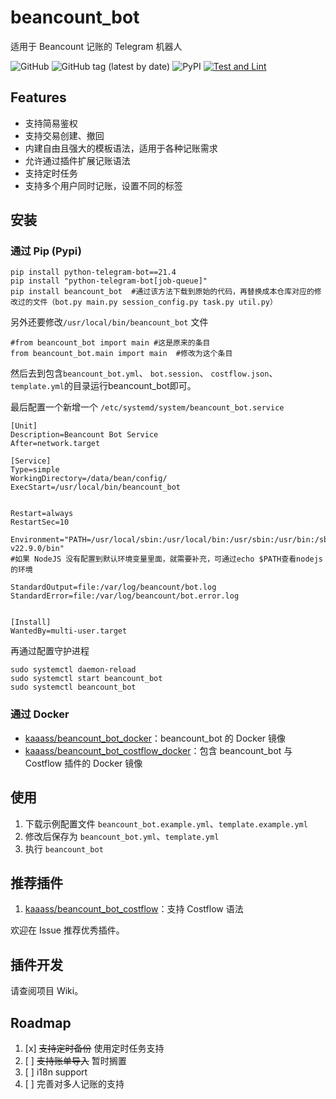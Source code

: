 # beancount_bot

适用于 Beancount 记账的 Telegram 机器人

![GitHub](https://img.shields.io/github/license/kaaass/beancount_bot)
![GitHub tag (latest by date)](https://img.shields.io/github/v/tag/kaaass/beancount_bot?color=green&label=version)
![PyPI](https://img.shields.io/pypi/v/beancount_bot)
[![Test and Lint](https://github.com/kaaass/beancount_bot/actions/workflows/test-with-lint.yml/badge.svg?branch=master)](https://github.com/kaaass/beancount_bot/actions/workflows/test-with-lint.yml)

## Features

- 支持简易鉴权
- 支持交易创建、撤回
- 内建自由且强大的模板语法，适用于各种记账需求
- 允许通过插件扩展记账语法
- 支持定时任务
- 支持多个用户同时记账，设置不同的标签

## 安装

### 通过 Pip (Pypi)

```shell
pip install python-telegram-bot==21.4
pip install "python-telegram-bot[job-queue]"
pip install beancount_bot  #通过该方法下载到原始的代码，再替换成本仓库对应的修改过的文件（bot.py main.py session_config.py task.py util.py）

```

另外还要修改`/usr/local/bin/beancount_bot` 文件
```shell
#from beancount_bot import main #这是原来的条目
from beancount_bot.main import main  #修改为这个条目

```

然后去到包含`beancount_bot.yml`、  `bot.session`、  `costflow.json`、  `template.yml`的目录运行beancount_bot即可。

最后配置一个新增一个 `/etc/systemd/system/beancount_bot.service`

```
[Unit]
Description=Beancount Bot Service
After=network.target

[Service]
Type=simple
WorkingDirectory=/data/bean/config/
ExecStart=/usr/local/bin/beancount_bot


Restart=always
RestartSec=10

Environment="PATH=/usr/local/sbin:/usr/local/bin:/usr/sbin:/usr/bin:/sbin:/bin:/usr/games:/usr/local/games:/snap/bin:/install/nodejs/node-v22.9.0/bin"
#如果 NodeJS 没有配置到默认环境变量里面，就需要补充，可通过echo $PATH查看nodejs的环境

StandardOutput=file:/var/log/beancount/bot.log
StandardError=file:/var/log/beancount/bot.error.log


[Install]
WantedBy=multi-user.target

```
再通过配置守护进程

```shell
sudo systemctl daemon-reload
sudo systemctl start beancount_bot
sudo systemctl beancount_bot
```

### 通过 Docker

- [kaaass/beancount_bot_docker](https://github.com/kaaass/beancount_bot_docker)：beancount_bot 的 Docker 镜像
- [kaaass/beancount_bot_costflow_docker](https://github.com/kaaass/beancount_bot_costflow_docker)：包含 beancount_bot 与 Costflow 插件的 Docker 镜像

## 使用

1. 下载示例配置文件 `beancount_bot.example.yml`、`template.example.yml`
2. 修改后保存为 `beancount_bot.yml`、`template.yml`
3. 执行 `beancount_bot`

## 推荐插件

1. [kaaass/beancount_bot_costflow](https://github.com/kaaass/beancount_bot_costflow)：支持 Costflow 语法

欢迎在 Issue 推荐优秀插件。

## 插件开发

请查阅项目 Wiki。

## Roadmap

1. [x] ~~支持定时备份~~ 使用定时任务支持
2. [ ] ~~支持账单导入~~ 暂时搁置
3. [ ] i18n support
4. [ ] 完善对多人记账的支持
